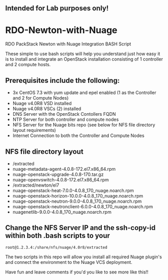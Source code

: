 ## Intended for Lab purposes only!
# RDO-Newton-with-Nuage
RDO PackStack Newton with Nuage Integration BASH Script

These simple to use bash scripts will help you understand just how easy it is to install and integrate an OpenStack installation consisting of 1 controller and 2 compute hosts.

## Prerequisites include the following:
- 3x CentOS 7.3 with yum update and epel enabled (1 as the Controller and 2 for Compute Nodes)
- Nuage v4.0R8 VSD installed
- Nuage v4.0R8 VSCs (2) installed
- DNS Server with the OpenStack Contollers FQDN
- NTP Server for both controller and compute nodes
- NFS Server for the Nuage bits repo (see below for NFS file directory layout requirements)
- Internet Connection to both the Controller and Compute Nodes

## NFS file directory layout
- /extracted
- nuage-metadata-agent-4.0.8-172.el7.x86_64.rpm
- nuage-openstack-upgrade-4.0.8-170.tar.gz
- nuage-openvswitch-4.0.8-172.el7.x86_64.rpm
- /extracted/newton/el7
- nuage-openstack-heat-7.0.0-4.0.8_170_nuage.noarch.rpm
- nuage-openstack-horizon-10.0.0-4.0.8_170_nuage.noarch.rpm
- nuage-openstack-neutron-9.0.0-4.0.8_170_nuage.noarch.rpm
- nuage-openstack-neutronclient-6.0.0-4.0.8_170_nuage.noarch.rpm
- nuagenetlib-9.0.0-4.0.8_170_nuage.noarch.rpm

## Change the NFS Server IP and the ssh-copy-id within both .bash scripts to your
```
root@1.2.3.4:/share/nfs/nuage/4.0r8/extracted
```

The two scripts in this repo will allow you install all required Nuage plugin's and connect the environment to the Nuage VCS deployment.

Have fun and leave comments if you'd you like to see more like this!!
